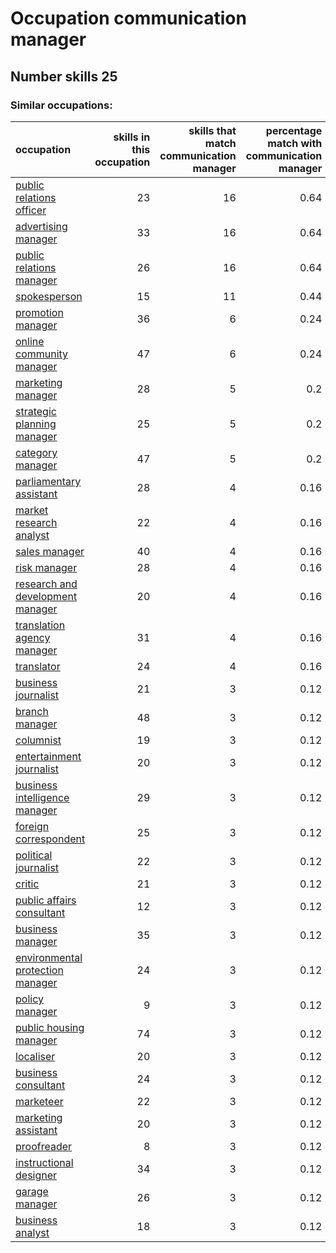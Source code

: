# Occupation communication manager
## Number skills 25
### Similar occupations:
| occupation                                                              |   skills in this occupation |   skills that match communication manager |   percentage match with communication manager |   skills not in communication manager |
|:------------------------------------------------------------------------|----------------------------:|------------------------------------------:|----------------------------------------------:|--------------------------------------:|
| [public relations officer](public_relations_officer.md)                 |                          23 |                                        16 |                                          0.64 |                                     7 |
| [advertising manager](advertising_manager.md)                           |                          33 |                                        16 |                                          0.64 |                                    17 |
| [public relations manager](public_relations_manager.md)                 |                          26 |                                        16 |                                          0.64 |                                    10 |
| [spokesperson](spokesperson.md)                                         |                          15 |                                        11 |                                          0.44 |                                     4 |
| [promotion manager](promotion_manager.md)                               |                          36 |                                         6 |                                          0.24 |                                    30 |
| [online community manager](online_community_manager.md)                 |                          47 |                                         6 |                                          0.24 |                                    41 |
| [marketing manager](marketing_manager.md)                               |                          28 |                                         5 |                                          0.2  |                                    23 |
| [strategic planning manager](strategic_planning_manager.md)             |                          25 |                                         5 |                                          0.2  |                                    20 |
| [category manager](category_manager.md)                                 |                          47 |                                         5 |                                          0.2  |                                    42 |
| [parliamentary assistant](parliamentary_assistant.md)                   |                          28 |                                         4 |                                          0.16 |                                    24 |
| [market research analyst](market_research_analyst.md)                   |                          22 |                                         4 |                                          0.16 |                                    18 |
| [sales manager](sales_manager.md)                                       |                          40 |                                         4 |                                          0.16 |                                    36 |
| [risk manager](risk_manager.md)                                         |                          28 |                                         4 |                                          0.16 |                                    24 |
| [research and development manager](research_and_development_manager.md) |                          20 |                                         4 |                                          0.16 |                                    16 |
| [translation agency manager](translation_agency_manager.md)             |                          31 |                                         4 |                                          0.16 |                                    27 |
| [translator](translator.md)                                             |                          24 |                                         4 |                                          0.16 |                                    20 |
| [business journalist](business_journalist.md)                           |                          21 |                                         3 |                                          0.12 |                                    18 |
| [branch manager](branch_manager.md)                                     |                          48 |                                         3 |                                          0.12 |                                    45 |
| [columnist](columnist.md)                                               |                          19 |                                         3 |                                          0.12 |                                    16 |
| [entertainment journalist](entertainment_journalist.md)                 |                          20 |                                         3 |                                          0.12 |                                    17 |
| [business intelligence manager](business_intelligence_manager.md)       |                          29 |                                         3 |                                          0.12 |                                    26 |
| [foreign correspondent](foreign_correspondent.md)                       |                          25 |                                         3 |                                          0.12 |                                    22 |
| [political journalist](political_journalist.md)                         |                          22 |                                         3 |                                          0.12 |                                    19 |
| [critic](critic.md)                                                     |                          21 |                                         3 |                                          0.12 |                                    18 |
| [public affairs consultant](public_affairs_consultant.md)               |                          12 |                                         3 |                                          0.12 |                                     9 |
| [business manager](business_manager.md)                                 |                          35 |                                         3 |                                          0.12 |                                    32 |
| [environmental protection manager](environmental_protection_manager.md) |                          24 |                                         3 |                                          0.12 |                                    21 |
| [policy manager](policy_manager.md)                                     |                           9 |                                         3 |                                          0.12 |                                     6 |
| [public housing manager](public_housing_manager.md)                     |                          74 |                                         3 |                                          0.12 |                                    71 |
| [localiser](localiser.md)                                               |                          20 |                                         3 |                                          0.12 |                                    17 |
| [business consultant](business_consultant.md)                           |                          24 |                                         3 |                                          0.12 |                                    21 |
| [marketeer](marketeer.md)                                               |                          22 |                                         3 |                                          0.12 |                                    19 |
| [marketing assistant](marketing_assistant.md)                           |                          20 |                                         3 |                                          0.12 |                                    17 |
| [proofreader](proofreader.md)                                           |                           8 |                                         3 |                                          0.12 |                                     5 |
| [instructional designer](instructional_designer.md)                     |                          34 |                                         3 |                                          0.12 |                                    31 |
| [garage manager](garage_manager.md)                                     |                          26 |                                         3 |                                          0.12 |                                    23 |
| [business analyst](business_analyst.md)                                 |                          18 |                                         3 |                                          0.12 |                                    15 |
